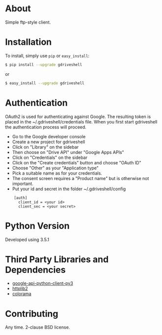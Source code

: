 # About
Simple ftp-style client.

# Installation
To install, simply use `pip` or `easy_install`:

```bash
$ pip install --upgrade gdriveshell
```
or
```bash
$ easy_install --upgrade gdriveshell
```

# Authentication

OAuth2 is used for authenticating against Google. The resulting token is placed in the
~/.gdriveshell/credentials file. When you first start gdriveshell the authentication
process will proceed.

* Go to the Google developer console
* Create a new project for gdriveshell
* Click on "Library" on the sidebar
* Then choose on "Drive API" under "Google Apps APIs"
* Click on "Credentials" on the sidebar
* Click on the  "Create credentials" button and choose "OAuth ID"
* Choose "Other" as your "Application type"
* Pick a suitable name as for your credentials.
* The consent screen requires a "Product name" but is otherwise not important.
* Put your id and secret in the folder ~/.gdriveshell/config

```
    [auth]
      client_id = <your id>
      client_sec = <your secret>
```

# Python Version
Developed using 3.5.1

# Third Party Libraries and Dependencies

* [google-api-python-client-py3](https://pypi.python.org/pypi/google-api-python-client-py3/)
* [httplib2](https://pypi.python.org/pypi/httplib2/)
* [colorama](https://pypi.python.org/pypi/colorama/)

# Contributing
Any time. 2-clause BSD license.
